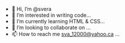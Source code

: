 - 👋 Hi, I’m @svera
- 👀 I’m interested in writing code...
- 🌱 I’m currently learning HTML & CSS...
- 💞️ I’m looking to collaborate on ...
- 📫 How to reach me sva_12000@yahoo.ca ...

<!---
SVera is a ✨ special ✨ repository because its `README.md` (this file) appears on your GitHub profile.
You can click the Preview link to take a look at your changes.
--->
